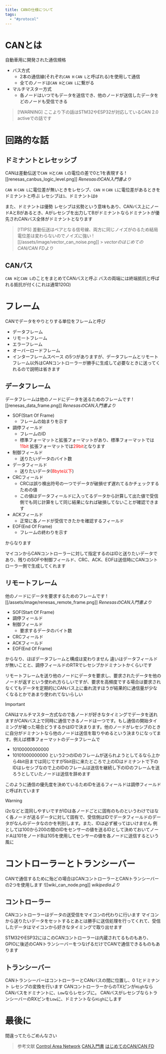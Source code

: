 ```yaml
---
title: CANの仕様について
tags:
  - "#protocol"
---
```


# CANとは

自動車用に開発された通信規格

- バス方式
  - 2本の通信線(それぞれ`CAN H` `CAN L`と呼ばれる)を使用して通信
  - 全てのノードは`CAN H`と`CAN L`に繋がる
- マルチマスター方式
  - 各ノードはいつでもデータを送信でき、他のノードが送信したデータをどのノードも受信できる

> [!WARNING] ここより下の話はSTM32やESP32が対応しているCAN 2.0 activeでの話です

# 回路的な話

## ドミナントとレセッシブ

CANは差動伝送で`CAN H`と`CAN L`の電位の差で0と1を表現する
![[renesas_canbus_logic_level.png]]
_RenesasのCAN入門書より_

`CAN H` `CAN L`に電位差が無いときをレセシブ、`CAN H` `CAN L`に電位差があるときをドミナントと呼ぶ
レセシブは`1`、ドミナントは`0`

また、ドミナントは優勢 レセシブは劣勢という意味もあり、CANバス上にノードAとBがあるとき、Aがレセシブを出力してBがドミナントならドミナントが優先されCANバス全体がドミナントとなります

> [!TIPS]
> 差動伝送はペアとなる信号線、両方に同じノイズがのるため結局電位差は変わらないのでノイズに強い
> ![[/assets/image/vector_can_noise.png]] > _vectorのはじめてのCAN/CAN FDより_

## CANバス

`CAN H`と`CAN L`のことをまとめてCANバスと呼ぶ
バスの両端には終端抵抗と呼ばれる抵抗が付く(これは通常120Ω)

# フレーム

CANでデータをやりとりする単位をフレームと呼び

- データフレーム
- リモートフレーム
- エラーフレーム
- オーバーロードフレーム
- インターフレームスペース
  の5つがありますが、データフレームとリモートフレーム以外はCANコントローラーが勝手に生成して必要なときに送ってくれるので説明は省きます

## データフレーム

データフレームは他のノードにデータを送るためのフレームです
![[renesas_data_frame.png]]
_RenesasのCAN入門書より_

- SOF(Start Of Frame)
  - フレームの始まりを示す
- 調停フィールド
  - フレームのID
  - 標準フォーマットと拡張フォーマットがあり、標準フォーマットでは<span style="color: red;">11bit</span> 拡張フォーマットでは<span style="color: red;">29bit</span>となります
- 制御フィールド
  - 送りたいデータのバイト数
- データフィールド
  - 送りたいデータ(<span style="color: red;">8byte以下</span>)
- CRCフィールド
  - CRCは誤り検出符号の一つでデータが破損せず遅れてるかチェックするための値
  - この値はデータフィールドに入ってるデータから計算して出た値で受信側でも同じ計算をして同じ結果になれば破損してないことが確認できます
- ACKフィールド
  - 正常に各ノードが受信できたかを確認するフィールド
- EOF(End Of Frame)
  - フレームの終わりを示す

からなります

マイコンからCANコントローラーに対して指定するのはIDと送りたいデータであり、残りのSOFや制御フィールド、CRC、ACK、EOFは送信時にCANコントローラー側で生成してくれます

## リモートフレーム

他のノードにデータを要求するためのフレームです
![[/assets/image/renesas_remote_frame.png]]
_RenesasのCAN入門書より_

- SOF(Start Of Frame)
- 調停フィールド
- 制御フィールド
  - 要求するデータのバイト数
- CRCフィールド
- ACKフィールド
- EOF(End Of Frame)

からなり、ほぼデータフレームと構成は変わりません
違いはデータフィールドが無いことと、調停フィールドのRTRでレセシブかドミナントかくらいです

リモートフレームを送り他のノードにデータを要求し、要求されたデータを他のノードが返すという使われ方らしいですが、要求を高頻度でする場合は要求されなくてもデータを定期的にCANバス上に垂れ流すほうが結果的に通信量が少なくなるとかであまり使われてないらしい

> [!IMPORTANT]
> CANはマルチマスター方式なので各ノードが好きなタイミングでデータを送れますがCANバス上で同時に通信できるノードは一つです。もし通信の開始タイミングが被った場合どうするかはIDで決まります。他のノードがレセシブのときに自分がドミナントなら他のノードは送信を取りやめるという決まりになってます。例えば標準フォーマットのデータフレームで
>
> - 10100000000000
> - 10101000000000
>   という2つのIDのフレームが送られようとしてるなら上から4bit目までは同じですが5bit目に来たところで上のIDはドミナントで下のIDはレセシブなので上のIDのフレームは送信を継続し下のIDのフレームを送ろうとしていたノードは送信を辞めます
>
> このように通信の優先度を決めているためIDを送るフィールドは調停フィールドと呼ばれています

> [!WARNING]
> i2cなどと混同しやすいですがIDは各ノードごとに固有のものというわけではなく各ノードが送るデータに対して固有で、受信側はIDでデータフィールドのデータがなんのデータなのかを判別します。また、IDは必ず被ってはいけません
> 例としては100から200の間のIDをセンサーの値を送るIDとして決めておいてノードAは101をノードBは105を使用してセンサーの値を各ノードに送信するという風に

# コントローラーとトランシーバー

CANで通信するために殆どの場合はCANコントローラーとCANトランシーバーの2つを使用します
![[wiki_can_node.png]]
_wikipediaより_

## コントローラー

CANコントローラーはデータの送受信をマイコンの代わりに行います
マイコンから送りたいデータをセットするとあとは勝手に送信処理を行ってくれて、受信したデータはマイコンから好きなタイミングで取り出せます

STM32やESP32にはこのCANコントローラーは内蔵されてるものもあり、GPIOに後述のCANトランシーバーをつなげるだけでCANで通信できるものもあります

## トランシーバー

CANトランシーバーはコントローラーとCANバスの間に位置し、0 1とドミナント レセシブの変換を行います
CANコントローラーからのTXピンが`High`ならCANバスをドミナントに、`Low`ならレセシブに。
CANバスがレセシブならトランシーバーのRXピンを`Low`に、ドミナントなら`High`にします

# 最後に

間違ってたらごめんなさい

> 参考文献
> [Control Area Network](https://ja.wikipedia.org/wiki/Controller_Area_Network)
> [CAN入門書](/assets/pdf/RJJ05B0937-0100.pdf)
> [はじめてのCAN/CAN FD](https://cdn.vector.com/cms/content/know-how/VJ/PDF/For_Beginners_CAN_CANFD.pdf)
